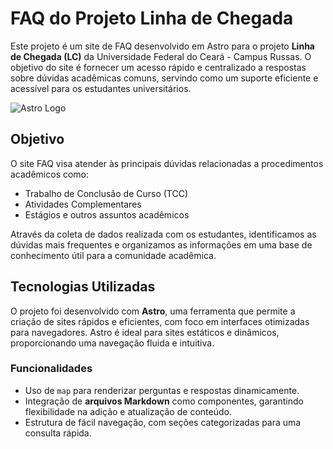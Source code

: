 # FAQ do Projeto Linha de Chegada

Este projeto é um site de FAQ desenvolvido em Astro para o projeto **Linha de Chegada (LC)** da Universidade Federal do Ceará - Campus Russas. O objetivo do site é fornecer um acesso rápido e centralizado a respostas sobre dúvidas acadêmicas comuns, servindo como um suporte eficiente e acessível para os estudantes universitários.

![Astro Logo](https://astro.build/assets/press/astro-logo-light-gradient.svg)

## Objetivo

O site FAQ visa atender às principais dúvidas relacionadas a procedimentos acadêmicos como:
- Trabalho de Conclusão de Curso (TCC)
- Atividades Complementares
- Estágios e outros assuntos acadêmicos

Através da coleta de dados realizada com os estudantes, identificamos as dúvidas mais frequentes e organizamos as informações em uma base de conhecimento útil para a comunidade acadêmica.

## Tecnologias Utilizadas

O projeto foi desenvolvido com **Astro**, uma ferramenta que permite a criação de sites rápidos e eficientes, com foco em interfaces otimizadas para navegadores. Astro é ideal para sites estáticos e dinâmicos, proporcionando uma navegação fluida e intuitiva.

### Funcionalidades

- Uso de `map` para renderizar perguntas e respostas dinamicamente.
- Integração de **arquivos Markdown** como componentes, garantindo flexibilidade na adição e atualização de conteúdo.
- Estrutura de fácil navegação, com seções categorizadas para uma consulta rápida.
